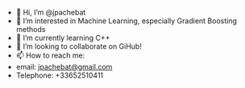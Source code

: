- 👋 Hi, I’m @jpachebat
- 👀 I’m interested in Machine Learning, especially Gradient Boosting methods
- 🌱 I’m currently learning C++
- 💞️ I’m looking to collaborate on GiHub!
- 📫 How to reach me: 
- email: jpachebat@gmail.com
- Telephone: +33652510411

<!---
jpachebat/jpachebat is a ✨ special ✨ repository because its `README.md` (this file) appears on your GitHub profile.
You can click the Preview link to take a look at your changes.
--->
